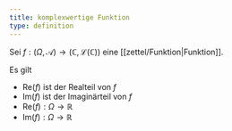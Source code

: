 ```yaml
---
title: komplexwertige Funktion
type: definition
---
```


Sei $f: (\Omega, \mathcal{A}) \to (\mathbb{C}, \mathcal{L}(\mathbb{C}))$ eine [[zettel/Funktion|Funktion]].

Es gilt
- $\text{Re}(f)$ ist der Realteil von $f$
- $\text{Im}(f)$ ist der Imaginärteil von $f$
- $\text{Re}(f) : \Omega \to \mathbb{R}$
- $\text{Im}(f) : \Omega \to \mathbb{R}$